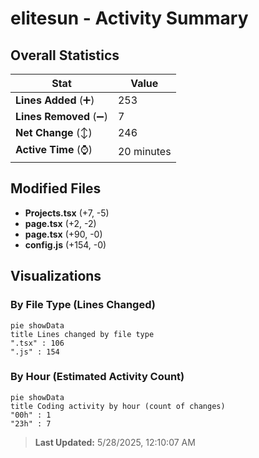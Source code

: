 # elitesun - Activity Summary 

## Overall Statistics

| Stat                   | Value                                                             |
| ---------------------- | ----------------------------------------------------------------- |
| **Lines Added** (➕)   | 253                                          |
| **Lines Removed** (➖) | 7                                        |
| **Net Change** (↕)    | 246                |
| **Active Time** (⌚)   | 20 minutes |


## Modified Files
- **Projects.tsx** (+7, -5)
- **page.tsx** (+2, -2)
- **page.tsx** (+90, -0)
- **config.js** (+154, -0)

## Visualizations

### By File Type (Lines Changed)

```mermaid
pie showData
title Lines changed by file type
".tsx" : 106
".js" : 154
```

### By Hour (Estimated Activity Count)

```mermaid
pie showData
title Coding activity by hour (count of changes)
"00h" : 1
"23h" : 7
```


> **Last Updated:** 5/28/2025, 12:10:07 AM